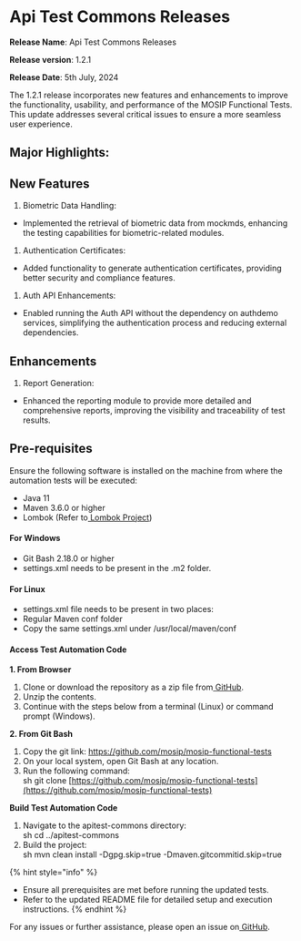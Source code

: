 # Api Test Commons Releases

**Release Name**: Api Test Commons Releases

**Release version**: 1.2.1

**Release Date**: 5th July, 2024

The 1.2.1 release incorporates new features and enhancements to improve the functionality, usability, and performance of the MOSIP Functional Tests. This update addresses several critical issues to ensure a more seamless user experience.

## Major Highlights:

## New Features

1. Biometric Data Handling:

* Implemented the retrieval of biometric data from mockmds, enhancing the testing capabilities for biometric-related modules.

1. Authentication Certificates:

* Added functionality to generate authentication certificates, providing better security and compliance features.

1. Auth API Enhancements:

* Enabled running the Auth API without the dependency on authdemo services, simplifying the authentication process and reducing external dependencies.

## Enhancements

1. Report Generation:

* Enhanced the reporting module to provide more detailed and comprehensive reports, improving the visibility and traceability of test results.

## Pre-requisites

Ensure the following software is installed on the machine from where the automation tests will be executed:

* Java 11
* Maven 3.6.0 or higher
* Lombok (Refer to[ Lombok Project](https://projectlombok.org/))

#### For Windows

* Git Bash 2.18.0 or higher
* settings.xml needs to be present in the .m2 folder.

#### For Linux

* settings.xml file needs to be present in two places:
* Regular Maven conf folder
* Copy the same settings.xml under /usr/local/maven/conf

#### Access Test Automation Code

**1. From Browser**

1. Clone or download the repository as a zip file from[ GitHub](https://github.com/mosip/mosip-functional-tests).
2. Unzip the contents.
3. Continue with the steps below from a terminal (Linux) or command prompt (Windows).

**2. From Git Bash**

1. Copy the git link:  https://github.com/mosip/mosip-functional-tests
2. On your local system, open Git Bash at any location.
3. Run the following command:\
   sh git clone [https://github.com/mosip/mosip-functional-tests](https://github.com/mosip/mosip-functional-tests)

**Build Test Automation Code**

1. Navigate to the apitest-commons directory:\
   sh cd ../apitest-commons
2. Build the project:\
   sh mvn clean install -Dgpg.skip=true -Dmaven.gitcommitid.skip=true

{% hint style="info" %}
* Ensure all prerequisites are met before running the updated tests.
* Refer to the updated README file for detailed setup and execution instructions.
{% endhint %}

For any issues or further assistance, please open an issue on[ GitHub](https://github.com/mosip/mosip-functional-tests/issues).
